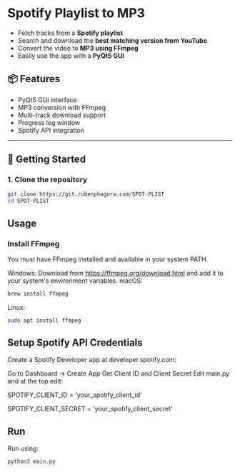 # Spotify Playlist to MP3

-  Fetch tracks from a **Spotify playlist**
- Search and download the **best matching version from YouTube**
- Convert the video to **MP3 using FFmpeg**
- Easily use the app with a **PyQt5 GUI**


## 📦 Features

- PyQt5 GUI interface
- MP3 conversion with FFmpeg
- Multi-track download support
- Progress log window
- Spotify API integration

---

## 🚀 Getting Started

### 1. Clone the repository

```bash
git clone https://git.rubenphagura.com/SPOT-PLIST
cd SPOT-PLIST 
```
## Usage

### Install FFmpeg
You must have FFmpeg installed and available in your system PATH.

Windows: Download from https://ffmpeg.org/download.html and add it to your system's environment variables.
macOS:
```bash
brew install ffmpeg
```
Linux:
```bash
sudo apt install ffmpeg
```
## Setup Spotify API Credentials
Create a Spotify Developer app at developer.spotify.com:

Go to Dashboard → Create App
Get Client ID and Client Secret
Edit main.py and at the top edit:

SPOTIFY_CLIENT_ID = 'your_spotify_client_id'

SPOTIFY_CLIENT_SECRET = 'your_spotify_client_secret'

## Run

Run using:
```bash
python3 main.py
```
